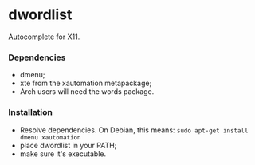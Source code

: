 dwordlist
=========

Autocomplete for X11.

### Dependencies
- dmenu;
- xte from the xautomation metapackage;
- Arch users will need the words package.

### Installation
- Resolve dependencies. On Debian, this means:
`sudo apt-get install dmenu xautomation`
- place dwordlist in your PATH;
- make sure it's executable.

